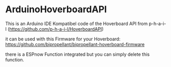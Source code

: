 # ArduinoHoverboardAPI

This is an Arduino IDE Kompatibel code of the Hoverboard API from p-h-a-i-l (https://github.com/p-h-a-i-l/HoverboardAPI)

it can be used with this Firmware for your Hoverboard: https://github.com/bipropellant/bipropellant-hoverboard-firmware

there is a ESPnow Function integrated but you can simply delete this function.
